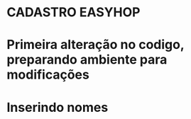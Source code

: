 # CADASTRO EASYHOP

# Primeira alteração no codigo, preparando ambiente para modificações

# Inserindo nomes